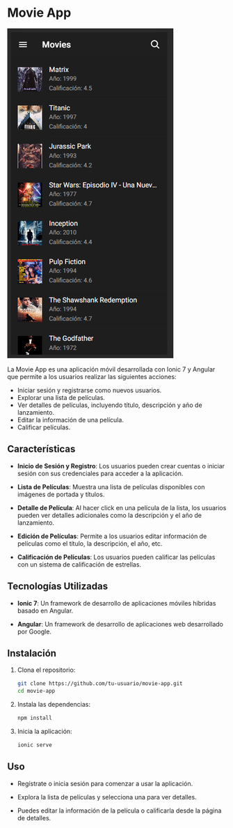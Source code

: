 # Movie App

![Movie App Screenshot](/app-movies/src/assets/screen-app.PNG)

La Movie App es una aplicación móvil desarrollada con Ionic 7 y Angular que permite a los usuarios realizar las siguientes acciones:

- Iniciar sesión y registrarse como nuevos usuarios.
- Explorar una lista de películas.
- Ver detalles de películas, incluyendo título, descripción y año de lanzamiento.
- Editar la información de una película.
- Calificar películas.

## Características

- **Inicio de Sesión y Registro**: Los usuarios pueden crear cuentas o iniciar sesión con sus credenciales para acceder a la aplicación.

- **Lista de Películas**: Muestra una lista de películas disponibles con imágenes de portada y títulos.

- **Detalle de Película**: Al hacer click en una película de la lista, los usuarios pueden ver detalles adicionales como la descripción y el año de lanzamiento.

- **Edición de Películas**: Permite a los usuarios editar información de películas como el título, la descripción, el año, etc.

- **Calificación de Películas**: Los usuarios pueden calificar las películas con un sistema de calificación de estrellas.

## Tecnologías Utilizadas

- **Ionic 7**: Un framework de desarrollo de aplicaciones móviles híbridas basado en Angular.

- **Angular**: Un framework de desarrollo de aplicaciones web desarrollado por Google.

## Instalación

1. Clona el repositorio:

   ```bash
   git clone https://github.com/tu-usuario/movie-app.git
   cd movie-app

   ```

2. Instala las dependencias:

   ```bash
   npm install

   ```

3. Inicia la aplicación:
   ```bash
   ionic serve
   ```

## Uso

- Regístrate o inicia sesión para comenzar a usar la aplicación.

- Explora la lista de películas y selecciona una para ver detalles.

- Puedes editar la información de la película o calificarla desde la página de detalles.
